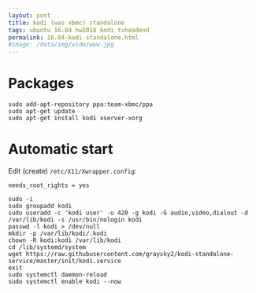 ```yaml
---
layout: post
title: kodi (was xbmc) standalone
tags: ubuntu 16.04 hw2018 kodi tvheadend
permalink: 16.04-kodi-standalone.html
#image: /data/img/wide/www.jpg
---
```


# Packages
```
sudo add-apt-repository ppa:team-xbmc/ppa
sudo apt-get update
sudo apt-get install kodi xserver-xorg
```

# Automatic start
Edit (create) `/etc/X11/Xwrapper.config`:
```config
needs_root_rights = yes
```

```
sudo -i
sudo groupadd kodi
sudo useradd -c 'kodi user' -u 420 -g kodi -G audio,video,dialout -d /var/lib/kodi -s /usr/bin/nologin kodi
passwd -l kodi > /dev/null
mkdir -p /var/lib/kodi/.kodi
chown -R kodi:kodi /var/lib/kodi
cd /lib/systemd/system
wget https://raw.githubusercontent.com/graysky2/kodi-standalone-service/master/init/kodi.service
exit
sudo systemctl daemon-reload
sudo systemctl enable kodi --now
```